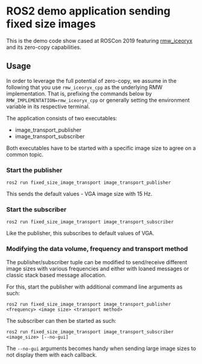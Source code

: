# ROS2 demo application sending fixed size images

This is the demo code show cased at ROSCon 2019 featuring [rmw_iceoryx](https://github.com/ros2/rmw_iceoryx) and its zero-copy capabilities.

## Usage

In order to leverage the full potential of zero-copy, we assume in the following that you use `rmw_iceoryx_cpp` as the underlying RMW implementation.
That is, prefixing the commands below by `RMW_IMPLEMENTATION=rmw_iceoryx_cpp` or generally setting the environment variable in its respective terminal.

The application consists of two executables:
* image_transport_publisher
* image_transport_subscriber

Both executables have to be started with a specific image size to agree on a common topic.

### Start the publisher

```
ros2 run fixed_size_image_transport image_transport_publisher
```

This sends the default values - VGA image size with 15 Hz.

### Start the subscriber

```
ros2 run fixed_size_image_transport image_transport_subscriber
```

Like the publisher, this subscribes to default values of VGA.

### Modifying the data volume, frequency and transport method

The publisher/subscriber tuple can be modified to send/receive different image sizes with various frequencies and either with loaned messages or classic stack based message allocation.

For this, start the publisher with additional command line arguments as such:
```
ros2 run fixed_size_image_transport image_transport_publisher <frequency> <image size> <transport method>
```
The subscriber can then be started as such:
```
ros2 run fixed_size_image_transport image_transport_subscriber <image_size> [--no-gui]
```
The `--no-gui` arguments becomes handy when sending large image sizes to not display them with each callback.
